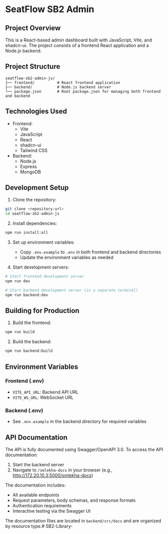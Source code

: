 # SeatFlow SB2 Admin

## Project Overview
This is a React-based admin dashboard built with JavaScript, Vite, and shadcn-ui. The project consists of a frontend React application and a Node.js backend.

## Project Structure
```
seatflow-sb2-admin-js/
├── frontend/          # React frontend application
├── backend/           # Node.js backend server
└── package.json       # Root package.json for managing both frontend and backend
```

## Technologies Used
- Frontend:
  - Vite
  - JavaScript
  - React
  - shadcn-ui
  - Tailwind CSS
- Backend:
  - Node.js
  - Express
  - MongoDB

## Development Setup

1. Clone the repository:
```bash
git clone <repository-url>
cd seatflow-sb2-admin-js
```

2. Install dependencies:
```bash
npm run install:all
```

3. Set up environment variables:
   - Copy `.env.example` to `.env` in both frontend and backend directories
   - Update the environment variables as needed

4. Start development servers:
```bash
# Start frontend development server
npm run dev

# Start backend development server (in a separate terminal)
npm run backend:dev
```

## Building for Production

1. Build the frontend:
```bash
npm run build
```

2. Build the backend:
```bash
npm run backend:build
```

## Environment Variables

### Frontend (.env)
- `VITE_API_URL`: Backend API URL
- `VITE_WS_URL`: WebSocket URL

### Backend (.env)
- See `.env.example` in the backend directory for required variables

## API Documentation

The API is fully documented using Swagger/OpenAPI 3.0. To access the API documentation:

1. Start the backend server
2. Navigate to `/smlekha-docs` in your browser (e.g., http://172.20.10.3:5000/smlekha-docs)

The documentation includes:

- All available endpoints
- Request parameters, body schemas, and response formats
- Authentication requirements
- Interactive testing via the Swagger UI

The documentation files are located in `backend/src/docs` and are organized by resource type.# SB2-Library-
